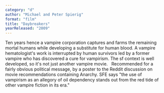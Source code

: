 ```yaml
---
category: "d"
author: "Michael and Peter Spierig"
format: "film"
title: "Daybreakers"
yearReleased: "2009"
---
```

Ten years hence a vampire corporation captures and farms the 			remaining mortal humans while developing a substitute for human 			blood. A vampire hematologist's work is interrupted by human 			survivors led by a former vampire who has discovered a cure for 			vampirism. The sf context is well developed, so it's not just 			another vampire movie.
 
Recommended for a fairly obvious political message, by a poster to 			the Reddit discussion on						movie recommendations containing Anarchy.			SFE 			says "the use of vampirism as an allegory of oil dependency stands 			out from the red tide of other vampire fiction in its era."
